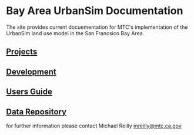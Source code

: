 # Bay Area UrbanSim Documentation

The site provides current docuementation for MTC's implementation of the UrbanSim land use model in the San Francsico Bay Area.

## [Projects](projects.md)
## [Development](development.md)
## [Users Guide](usersguide.md)
## [Data Repository](datarepository.md)




for further information please contact Michael Reilly mreilly@mtc.ca.gov
